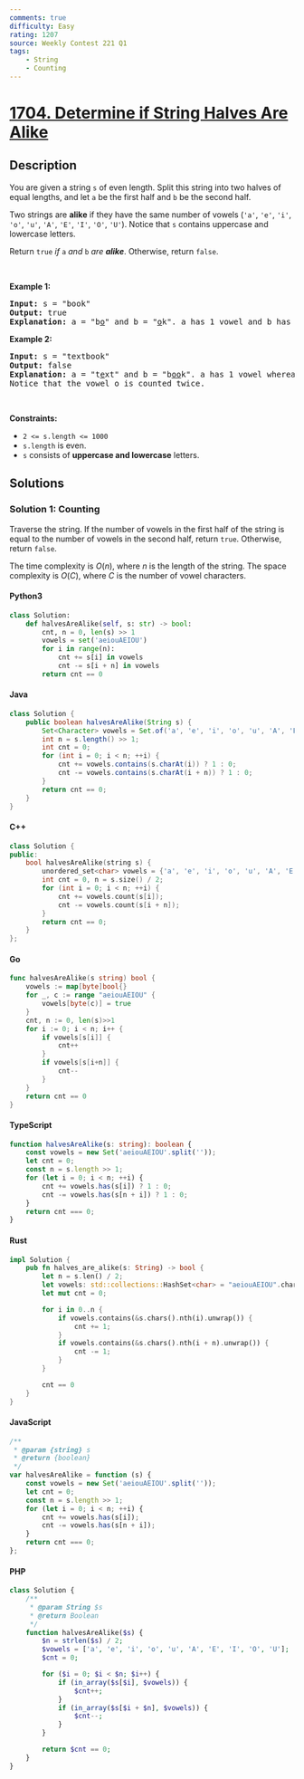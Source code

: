```yaml
---
comments: true
difficulty: Easy
rating: 1207
source: Weekly Contest 221 Q1
tags:
    - String
    - Counting
---
```


<!-- problem:start -->

# [1704. Determine if String Halves Are Alike](https://leetcode.com/problems/determine-if-string-halves-are-alike)

## Description

<!-- description:start -->

<p>You are given a string <code>s</code> of even length. Split this string into two halves of equal lengths, and let <code>a</code> be the first half and <code>b</code> be the second half.</p>

<p>Two strings are <strong>alike</strong> if they have the same number of vowels (<code>&#39;a&#39;</code>, <code>&#39;e&#39;</code>, <code>&#39;i&#39;</code>, <code>&#39;o&#39;</code>, <code>&#39;u&#39;</code>, <code>&#39;A&#39;</code>, <code>&#39;E&#39;</code>, <code>&#39;I&#39;</code>, <code>&#39;O&#39;</code>, <code>&#39;U&#39;</code>). Notice that <code>s</code> contains uppercase and lowercase letters.</p>

<p>Return <code>true</code><em> if </em><code>a</code><em> and </em><code>b</code><em> are <strong>alike</strong></em>. Otherwise, return <code>false</code>.</p>

<p>&nbsp;</p>
<p><strong class="example">Example 1:</strong></p>

<pre>
<strong>Input:</strong> s = &quot;book&quot;
<strong>Output:</strong> true
<strong>Explanation:</strong> a = &quot;b<u>o</u>&quot; and b = &quot;<u>o</u>k&quot;. a has 1 vowel and b has 1 vowel. Therefore, they are alike.
</pre>

<p><strong class="example">Example 2:</strong></p>

<pre>
<strong>Input:</strong> s = &quot;textbook&quot;
<strong>Output:</strong> false
<strong>Explanation:</strong> a = &quot;t<u>e</u>xt&quot; and b = &quot;b<u>oo</u>k&quot;. a has 1 vowel whereas b has 2. Therefore, they are not alike.
Notice that the vowel o is counted twice.
</pre>

<p>&nbsp;</p>
<p><strong>Constraints:</strong></p>

<ul>
	<li><code>2 &lt;= s.length &lt;= 1000</code></li>
	<li><code>s.length</code> is even.</li>
	<li><code>s</code> consists of <strong>uppercase and lowercase</strong> letters.</li>
</ul>

<!-- description:end -->

## Solutions

<!-- solution:start -->

### Solution 1: Counting

Traverse the string. If the number of vowels in the first half of the string is equal to the number of vowels in the second half, return `true`. Otherwise, return `false`.

The time complexity is $O(n)$, where $n$ is the length of the string. The space complexity is $O(C)$, where $C$ is the number of vowel characters.

<!-- tabs:start -->

#### Python3

```python
class Solution:
    def halvesAreAlike(self, s: str) -> bool:
        cnt, n = 0, len(s) >> 1
        vowels = set('aeiouAEIOU')
        for i in range(n):
            cnt += s[i] in vowels
            cnt -= s[i + n] in vowels
        return cnt == 0
```

#### Java

```java
class Solution {
    public boolean halvesAreAlike(String s) {
        Set<Character> vowels = Set.of('a', 'e', 'i', 'o', 'u', 'A', 'E', 'I', 'O', 'U');
        int n = s.length() >> 1;
        int cnt = 0;
        for (int i = 0; i < n; ++i) {
            cnt += vowels.contains(s.charAt(i)) ? 1 : 0;
            cnt -= vowels.contains(s.charAt(i + n)) ? 1 : 0;
        }
        return cnt == 0;
    }
}
```

#### C++

```cpp
class Solution {
public:
    bool halvesAreAlike(string s) {
        unordered_set<char> vowels = {'a', 'e', 'i', 'o', 'u', 'A', 'E', 'I', 'O', 'U'};
        int cnt = 0, n = s.size() / 2;
        for (int i = 0; i < n; ++i) {
            cnt += vowels.count(s[i]);
            cnt -= vowels.count(s[i + n]);
        }
        return cnt == 0;
    }
};
```

#### Go

```go
func halvesAreAlike(s string) bool {
	vowels := map[byte]bool{}
	for _, c := range "aeiouAEIOU" {
		vowels[byte(c)] = true
	}
	cnt, n := 0, len(s)>>1
	for i := 0; i < n; i++ {
		if vowels[s[i]] {
			cnt++
		}
		if vowels[s[i+n]] {
			cnt--
		}
	}
	return cnt == 0
}
```

#### TypeScript

```ts
function halvesAreAlike(s: string): boolean {
    const vowels = new Set('aeiouAEIOU'.split(''));
    let cnt = 0;
    const n = s.length >> 1;
    for (let i = 0; i < n; ++i) {
        cnt += vowels.has(s[i]) ? 1 : 0;
        cnt -= vowels.has(s[n + i]) ? 1 : 0;
    }
    return cnt === 0;
}
```

#### Rust

```rust
impl Solution {
    pub fn halves_are_alike(s: String) -> bool {
        let n = s.len() / 2;
        let vowels: std::collections::HashSet<char> = "aeiouAEIOU".chars().collect();
        let mut cnt = 0;

        for i in 0..n {
            if vowels.contains(&s.chars().nth(i).unwrap()) {
                cnt += 1;
            }
            if vowels.contains(&s.chars().nth(i + n).unwrap()) {
                cnt -= 1;
            }
        }

        cnt == 0
    }
}
```

#### JavaScript

```js
/**
 * @param {string} s
 * @return {boolean}
 */
var halvesAreAlike = function (s) {
    const vowels = new Set('aeiouAEIOU'.split(''));
    let cnt = 0;
    const n = s.length >> 1;
    for (let i = 0; i < n; ++i) {
        cnt += vowels.has(s[i]);
        cnt -= vowels.has(s[n + i]);
    }
    return cnt === 0;
};
```

#### PHP

```php
class Solution {
    /**
     * @param String $s
     * @return Boolean
     */
    function halvesAreAlike($s) {
        $n = strlen($s) / 2;
        $vowels = ['a', 'e', 'i', 'o', 'u', 'A', 'E', 'I', 'O', 'U'];
        $cnt = 0;

        for ($i = 0; $i < $n; $i++) {
            if (in_array($s[$i], $vowels)) {
                $cnt++;
            }
            if (in_array($s[$i + $n], $vowels)) {
                $cnt--;
            }
        }

        return $cnt == 0;
    }
}
```

<!-- tabs:end -->

<!-- solution:end -->

<!-- problem:end -->
